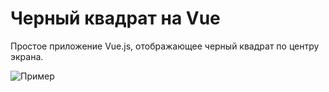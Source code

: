 # Черный квадрат на Vue

Простое приложение Vue.js, отображающее черный квадрат по центру экрана. 

![Пример](https://via.placeholder.com/200x200/000000/FFFFFF?text=Black+Square)

